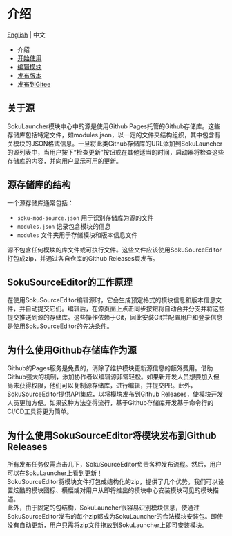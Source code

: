 # 介绍
[English](../en/introduction.md) | 中文  
  
- 介绍
- [开始使用](./getting-started.md)
- [编辑模块](./edit-module.md)
- [发布版本](./release-version.md)
- [发布到Gitee](./release-on-gitee.md)

## 关于源

SokuLauncher模块中心中的源是使用Github Pages托管的Github存储库。这些存储库包括特定文件，如modules.json，以一定的文件夹结构组织，其中包含有关模块的JSON格式信息。一旦将此类Github存储库的URL添加到SokuLauncher的源列表中，当用户按下“检查更新”按钮或在其他适当的时间，启动器将检查这些存储库的内容，并向用户显示可用的更新。

## 源存储库的结构

一个源存储库通常包括：

- ``soku-mod-source.json`` 用于识别存储库为源的文件
- ``modules.json`` 记录包含模块的信息
- ``modules`` 文件夹用于存储模块和版本信息文件

源不包含任何模块的库文件或可执行文件。这些文件应该使用SokuSourceEditor打包成zip，并通过各自仓库的Github Releases頁发布。

## SokuSourceEditor的工作原理

在使用SokuSourceEditor编辑源时，它会生成预定格式的模块信息和版本信息文件，并自动提交它们。编辑后，在源页面上点击同步按钮将自动合并分支并将这些提交推送到源的存储库。这些操作依赖于Git，因此安装Git并配置用户和登录信息是使用SokuSourceEditor的先决条件。

## 为什么使用Github存储库作为源

Github的Pages服务是免费的，消除了维护模块更新源信息的额外费用。借助Github强大的机制，添加协作者以编辑源非常轻松。如果新开发人员想要加入但尚未获得权限，他们可以复制源存储库，进行编辑，并提交PR。此外，SokuSourceEditor提供API集成，以将模块发布到Github Releases，使模块开发人员更加方便。如果这种方法变得流行，基于Github存储库开发基于命令行的CI/CD工具将更为简单。

## 为什么使用SokuSourceEditor将模块发布到Github Releases

所有发布任务仅需点击几下，SokuSourceEditor负责各种发布流程。然后，用户可以在SokuLauncher上看到更新！  
SokuSourceEditor将模块文件打包成结构化的zip，提供了几个优势。我们可以设置炫酷的模块图标、横幅或对用户从即将推出的模块中心安装模块可见的模块描述。  
此外，由于固定的包结构，SokuLauncher很容易识别模块信息，使通过SokuSourceEditor发布的每个zip都成为SokuLauncher的合法模块安装包。即使没有自动更新，用户只需将zip文件拖放到SokuLauncher上即可安装模块。
